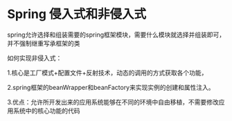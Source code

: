 # Spring 侵入式和非侵入式

spring允许选择和组装需要的spring框架模块，需要什么模块就选择并组装即可，并不强制继重写承框架的类

如何实现非侵入式：

​	1.核心是工厂模式+配置文件+反射技术，动态的调用的方式获取各个功能，

​	2.spring框架的beanWrapper和beanFactory来实现实例的创建和属性注入。

​	3.优点：允许所开发出来的应用系统能够在不同的环境中自由移植，不需要修改应用系统中的核心功能的代码